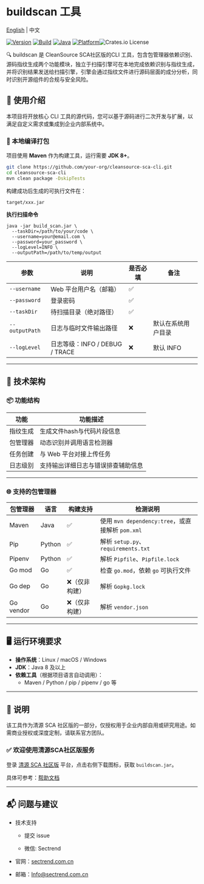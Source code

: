 # buildscan 工具

[English](./README_en.md) | 中文

[![Version](https://img.shields.io/badge/version-1.0.0-blue.svg)](https://cleansource.cn) [![Build](https://img.shields.io/badge/build-passing-brightgreen.svg)]() [![Java](https://img.shields.io/badge/java-8+-orange.svg)]() [![Platform](https://img.shields.io/badge/platform-linux%20%7C%20macOS%20%7C%20windows-lightgrey)]()![Crates.io License](https://img.shields.io/crates/l/gpl-3.0)

🔍 buildscan 是 CleanSource SCA社区版的CLI 工具，包含包管理器依赖识别、源码指纹生成两个功能模块，独立于扫描引擎可在本地完成依赖识别与指纹生成，并将识别结果发送给扫描引擎，引擎会通过指纹文件进行源码层面的成分分析，同时识别开源组件的合规与安全风险。

## 🚀 使用介绍

本项目将开放核心 CLI 工具的源代码，您可以基于源码进行二次开发与扩展，以满足自定义需求或集成到企业内部系统中。

### 🧰 本地编译打包

项目使用 **Maven** 作为构建工具，运行需要 **JDK 8+**。

```bash
git clone https://github.com/your-org/cleansource-sca-cli.git
cd cleansource-sca-cli
mvn clean package -DskipTests
```

构建成功后生成的可执行文件在：

```
target/xxx.jar
```

**执行扫描命令**

```
java -jar build_scan.jar \
  --taskDir=/path/to/your/code \
  --username=your@email.com \
  --password=your_password \
  --logLevel=INFO \
  --outputPath=/path/to/temp/output
```

| 参数 | 说明 | 是否必填 | 备注 |
|------|------|----------|------|
| `--username` | Web 平台用户名（邮箱） | ✅ | |
| `--password` | 登录密码 | ✅ | |
| `--taskDir` | 待扫描目录（绝对路径） | ✅ | |
| `--outputPath` | 日志与临时文件输出路径 | ❌ | 默认在系统用户目录 |
| `--logLevel` | 日志等级：INFO / DEBUG / TRACE | ❌ | 默认 INFO |

---

## 🧱 技术架构

### 📦 功能结构

| 功能 | 功能描述 |
|------|----------|
| 指纹生成 | 生成文件hash与代码片段信息 |
| 包管理器 | 动态识别并调用语言检测器 |
| 任务创建 | 与 Web 平台对接上传任务 |
| 日志级别 | 支持输出详细日志与错误排查辅助信息 |

---

### 🌐 支持的包管理器

| 包管理器 | 语言 | 构建支持 | 检测说明 |
|----------|------|----------|----------|
| Maven | Java | ✅ | 使用 `mvn dependency:tree`，或直接解析 `pom.xml` |
| Pip | Python | ✅ | 解析 `setup.py`、`requirements.txt` |
| Pipenv | Python | ✅ | 解析 `Pipfile`、`Pipfile.lock` |
| Go mod | Go | ✅ | 检查 `go.mod`，依赖 `go` 可执行文件 |
| Go dep | Go | ❌（仅非构建） | 解析 `Gopkg.lock` |
| Go vendor | Go | ❌（仅非构建） | 解析 `vendor.json` |

---

## 🖥️ 运行环境要求

- **操作系统**：Linux / macOS / Windows
- **JDK**：Java 8 及以上
- **依赖工具**（根据项目语言自动调用）：
  - Maven / Python / pip / pipenv / go 等

---

## 📄 说明

该工具作为清源 SCA 社区版的一部分，仅授权用于企业内部自用或研究用途。如需商业授权或深度定制，请联系官方团队。

### ✅ 欢迎使用清源SCA社区版服务

登录 [清源 SCA 社区版](https://cleansource-ce.sectrend.com.cn:9988/) 平台，点击右侧下载图标，获取 `buildscan.jar`。

具体可参考：[帮助文档](https://cleansource-ce.sectrend.com.cn:9988/document/zh/cli-guide/introduction.html)

---

## 📬 问题与建议

- 技术支持

  - 提交 issue

  - 微信: Sectrend

- 官网：[sectrend.com.cn](https://www.sectrend.com.cn/CleanSourceSCA)

- 邮箱：<Info@sectrend.com.cn>
